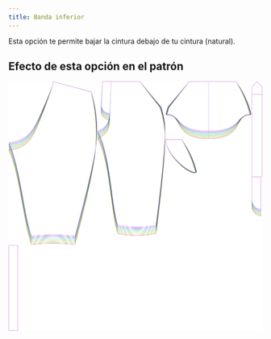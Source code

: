```yaml
---
title: Banda inferior
---
```


Esta opción te permite bajar la cintura debajo de tu cintura (natural).


## Efecto de esta opción en el patrón
![Esta imagen muestra el efecto de esta opción superponiendo varias variantes que tienen un valor diferente para esta opción](cornelius_waistbandbelowwaist_sample.svg "Efecto de esta opción en el patrón")